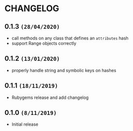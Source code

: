 # CHANGELOG

## 0.1.3 `(28/04/2020)`

 * call methods on any class that defines an `attributes` hash
 * support Range objects correctly

## 0.1.2 `(13/01/2020)`

 * properly handle string and symbolic keys on hashes
 
## 0.1.1 `(18/11/2019)`

 * Rubygems release and add changelog

## 0.1.0 `(8/11/2019)`

 * Initial release
